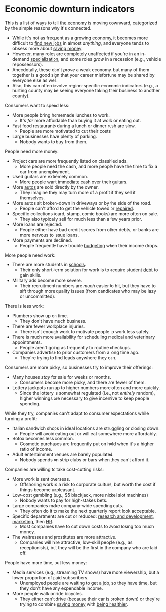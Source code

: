 
# Economic downturn indicators

This is a list of ways to tell [the economy](economics.md) is moving downward, categorized by the simple reasons why it's connected.

- While it's not as frequent as a growing economy, it becomes more difficult to [find new jobs](jobs-1_why.md) in almost *anything*, and everyone tends to obsess more about [saving money](money-saving.md).
- However, many roles are completely unaffected if you're in an in-demand [specialization](jobs-specialization.md), and some roles *grow* in a recession (e.g., vehicle repossessors).
- Anecdotally, these don't *prove* a weak economy, but many of them together is a good sign that your career misfortune may be shared by everyone else as well.
- Also, this can often involve region-specific economic indicators (e.g., a hurting county may be seeing everyone taking their business to another county).

Consumers want to spend less:

- More people bring homemade lunches to work.
  - It's *far* more affordable than buying it at work or eating out.
- Fast food restaurants during a lunch or dinner rush are slow.
  - People are more motivated to cut their costs.
- Large businesses have plenty of parking.
  - Nobody wants to buy from them.

People need more money:

- Project cars are more frequently listed on classified ads.
  - More people need the cash, and more people have the time to fix a car from unemployment.
- Used guitars are extremely common.
  - More people want immediate cash over their guitars.
- More [autos](autos.md) are sold directly by the owner.
  - They imagine they may turn more of a profit if they sell it themselves.
- More autos sit broken-down in driveways or by the side of the road.
  - People can't afford to get the vehicle towed or [repaired](fix.md).
- Specific collections (card, stamp, comic books) are more often on sale.
  - They also typically sell for much less than a few years prior.
- More loans are rejected.
  - People either have bad credit scores from other debts, or banks are more nervous to issue loans.
- More payments are declined.
  - People frequently have trouble [budgeting](money-3_budget.md) when their income drops.

More people need work:

- There are more students in [schools](jobs-college.md).
  - Their only short-term solution for work is to acquire student [debt](money-2_debt.md) to gain skills.
- Military ads become more severe.
  - Their recruitment numbers are *much* easier to hit, but they have to sift through more quality issues (from candidates who may be lazy or uncommitted).

There is less work:

- Plumbers show up on time.
  - They don't have much business.
- There are fewer workplace injuries.
  - There isn't enough work to motivate people to work less safely.
- There is much more availability for scheduling medical and veterinary appointments.
  - People aren't going as frequently to routine checkups.
- Companies advertise to prior customers from a long time ago.
  - They're trying to find leads anywhere they can.

Consumers are more picky, so businesses try to improve their offerings:

- Many houses *stay* for sale for weeks or months.
  - Consumers become more picky, and there are fewer of them.
- Lottery jackpots run up to higher numbers more often and more quickly.
  - Since the lottery is somewhat regulated (i.e., not *entirely* random), higher winnings are necessary to give incentive to keep people spending.

While they try, companies can't adapt to consumer expectations while turning a profit:

- Italian sandwich shops in ideal locations are struggling or closing down.
  - People will avoid eating out or will eat somewhere more affordably.
- Botox becomes less common.
  - Cosmetic purchases are frequently put on hold when it's a higher ratio of income.
- Adult entertainment venues are barely populated.
  - Nobody spends on strip clubs or bars when they can't afford it.

Companies are willing to take cost-cutting risks:

- More work is sent overseas.
  - Offshoring work is a risk to corporate culture, but worth the cost if things become unpleasant.
- Low-cost gambling (e.g., $5 blackjack, more nickel slot machines)
  - Nobody wants to pay for high-stakes bets.
- Large companies make company-wide spending cuts.
  - They often do it to make the next quarterly report look acceptable.
- Specific departments are cut or reduced: [research and development](science.md), [marketing](marketing.md), then [HR](business.md).
  - Most companies have to cut down costs to avoid losing too much money.
- The waitresses and prostitutes are more attractive.
  - Companies will hire attractive, low-skill people (e.g., as receptionists), but they will be the first in the company who are laid off.

People have more time, but less money:

- Media services (e.g., streaming TV shows) have more viewership, but a lower proportion of paid subscribers.
  - Unemployed people are waiting to get a job, so they have time, but they don't have any expendable income.
- More people walk or ride bicycles.
  - They either can't drive (because their car is broken down) or they're trying to combine [saving money](money-saving.md) with [being healthier](body-4_health.md).
